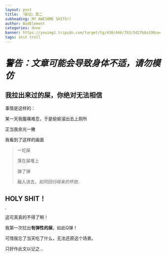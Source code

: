 ```yaml
---
layout: post
title: 『屎记』其二
subheading: MY AWESOME SHITS!!
author: BadElement
categories: done
banner: https://youimg1.tripcdn.com/target/tg/430/446/703/5d2fb8a190ce4b5c9b0a85a806946df3_C_750_350.jpg
tags: shit troll
---
```


# ***警告：文章可能会导致身体不适，请勿模仿***

## 我拉出来过的屎，你绝对无法相信

事情是这样的：

某一天我腹痛难忍，于是偷偷溜出去上厕所

正当我余光一撇

我看到了这样的画面

> 一坨屎
>
> 落在屎堆上
>
> 弹了弹
>
> 融入进去，*如同回归母亲的怀抱*..

## **HOLY SHIT！**

<img src="https://cdn.jsdelivr.net/gh/Pockies/pic/20200901095446.jpg" style="zoom: 25%;" />

这可真真的不得了啊！

我第一次拉出**有弹性的屎**，如此Q弹！



可惜我忘了当天吃了什么，无法还原这个场景。

只好作此文以记之...